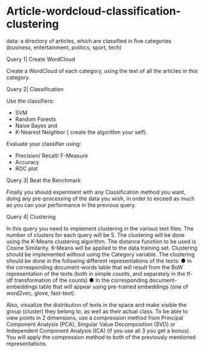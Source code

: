 # Article-wordcloud-classification-clustering

data: a directory of articles, which are classified in five categories (business, entertainment, politics, sport, tech)

Query 1| Create WordCloud

Create a WordCloud of each category, using the text of all the articles in this category.

Query 2| Classification

Use the classifiers:
* SVM
* Random Forests
* Naive Bayes and 
* K-Nearest Neighbor ( create the algorithm your self). 

Evaluate your classifier using:
* Precision/ Recall/ F-Measure
* Accuracy
* ROC plot

Query 3| Beat the Benchmark

Finally you should experiment with any Classification method you want, doing any pre-processing of the data you wish, in order to exceed as much as you can your performance in the previous query.

Query 4| Clustering 

In this query you need to implement clustering in the various text files.
The number of clusters for each query will be 5. The clustering will be done using the K-Means clustering algorithm. The distance function to be used is Cosine Similarity. K-Means will be applied to the data training set. Clustering should be implemented without using the Category variable. The clustering should be done in the following different representations of the texts:
● In the corresponding document-words table that will result from the BoW representation of the texts (both in simple counts, and separately in the tf-idf transformation of the counts)
● In the corresponding document-embeddings table that will appear using pre-trained embeddings (one of word2vec, glove, fast-text).

Also, visualize the distribution of texts in the space and make visible the group (cluster) they belong to, as well as their actual class. To be able to view points in 2 dimensions, use a compression method from Principal Component Analysis (PCA), Singular Value Decomposition (SVD) or Independent Component Analysis (ICA) (if you use all 3 you get a bonus). You will apply the compression method to both of the previously mentioned representations.
